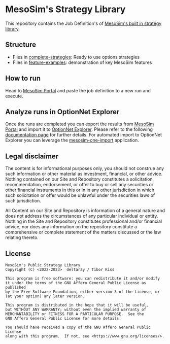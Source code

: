 # MesoSim's Strategy Library
This repository contains the Job Definition's of [MesoSim's built in strategy library](https://portal.deltaray.io).

## Structure
 - Files in [complete-strategies](complete-strategies): Ready to use options strategies 
 - Files in [feature-examples](feature-examples): demonstration of key MesoSim features 


## How to run

Head to [MesoSim Portal](https://portal.deltaray.io) and paste the job definition to a new run and execute.

## Analyze runs in OptionNet Explorer

Once the runs are completed you can export the results from [MesoSim Portal](https://portal.deltaray.io) and import it to [OptionNet Explorer](https://www.optionnetexplorer.com/).
Please refer to the following [documentation page](https://docs.deltaray.io/export-to-optionnetexplorer) for further details.
For automated import to OptionNet Explorer you can leverage the [mesosim-one-import](https://github.com/deltaray-io/mesosim-one-import) application.


## Legal disclaimer
The content is for informational purposes only, you should not construe any such information or other material as investment, financial, or other advice. 
Nothing contained on our Site and Repository constitutes a solicitation, recommendation, endorsement, or offer to buy or sell any securities or other financial instruments 
in this or in in any other jurisdiction in which such solicitation or offer would be unlawful under the securities laws of such jurisdiction.

All Content on our Site and Repository is information of a general nature and does not address the circumstances of any particular individual or entity. 
Nothing in the Site and Repository constitutes professional and/or financial advice, nor does any information on the repository constitute a comprehensive or 
complete statement of the matters discussed or the law relating thereto. 

## License
    MesoSim's Public Strategy Library
    Copyright (C) <2022-2023>  deltaray / Tibor Kiss

    This program is free software: you can redistribute it and/or modify
    it under the terms of the GNU Affero General Public License as published
    by the Free Software Foundation, either version 3 of the License, or
    (at your option) any later version.

    This program is distributed in the hope that it will be useful,
    but WITHOUT ANY WARRANTY; without even the implied warranty of
    MERCHANTABILITY or FITNESS FOR A PARTICULAR PURPOSE.  See the
    GNU Affero General Public License for more details.

    You should have received a copy of the GNU Affero General Public License
    along with this program.  If not, see <https://www.gnu.org/licenses/>.
